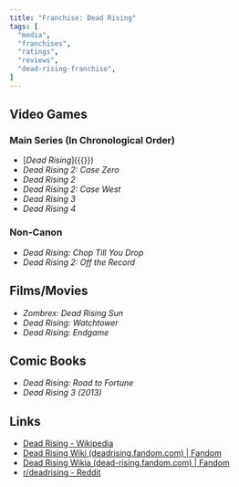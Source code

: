```yaml
---
title: "Franchise: Dead Rising"
tags: [
  "media",
  "franchises",
  "ratings",
  "reviews",
  "dead-rising-franchise",
]
---
```


## Video Games

### Main Series (In Chronological Order)

- [*Dead Rising*]({{<ref video-game-dead-rising.md>}})
- *Dead Rising 2: Case Zero*
- *Dead Rising 2*
- *Dead Rising 2: Case West*
- *Dead Rising 3*
- *Dead Rising 4*

### Non-Canon

- *Dead Rising: Chop Till You Drop*
- *Dead Rising 2: Off the Record*

## Films/Movies

- *Zombrex: Dead Rising Sun*
- *Dead Rising: Watchtower*
- *Dead Rising: Endgame*

## Comic Books

- *Dead Rising: Road to Fortune*
- *Dead Rising 3 (2013)*

## Links

- [Dead Rising - Wikipedia](https://en.wikipedia.org/wiki/Dead_Rising)
- [Dead Rising Wiki (deadrising.fandom.com) | Fandom](https://deadrising.fandom.com/wiki/Dead_Rising_Wiki)
- [Dead Rising Wikia (dead-rising.fandom.com) | Fandom](https://dead-rising.fandom.com/wiki/Dead_Rising_Wiki)
- [r/deadrising - Reddit](https://www.reddit.com/r/deadrising/)
